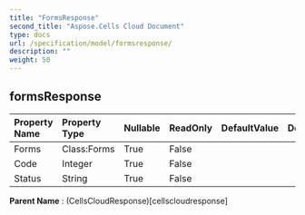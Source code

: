 ```yaml
---
title: "FormsResponse"
second_title: "Aspose.Cells Cloud Document"
type: docs
url: /specification/model/formsresponse/
description: ""
weight: 50
---
```


## **formsResponse**

 

| Property Name | Property Type | Nullable |  ReadOnly | DefaultValue | Description | 
| :- | :- | :- |:- |  :- | :- |
| Forms | Class:Forms | True |  False |  |  |  
| Code | Integer | True |  False |  |  |  
| Status | String | True |  False |  |  |  

**Parent Name** : (CellsCloudResponse)[cellscloudresponse]


